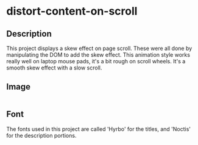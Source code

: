 # distort-content-on-scroll

## Description 

This project displays a skew effect on page scroll. These were all done by manipulating the DOM to add the skew effect. This animation style works really well on laptop mouse pads, it's a bit rough on scroll wheels. It's a smooth skew effect with a slow scroll.

## Image 

![]()

## Font 

The fonts used in this project are called 'Hyrbo' for the titles, and 'Noctis' for the description portions.